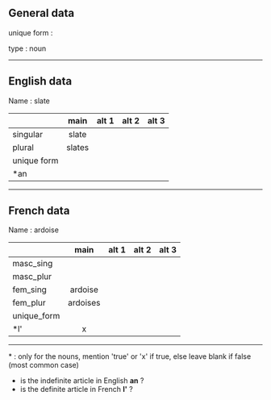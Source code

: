 ## General data

unique form :

type : noun

---

## English data

Name : slate

|             |  main  | alt 1 | alt 2 | alt 3 |
| :---------- | :----: | :---: | :---: | ----- |
| singular    | slate  |       |       |       |
| plural      | slates |       |       |       |
| unique form |        |       |       |       |
| \*an        |        |       |       |       |

---

## French data

Name : ardoise

|             |   main   | alt 1 | alt 2 | alt 3 |
| :---------- | :------: | :---: | :---: | :---: |
| masc_sing   |          |       |       |       |
| masc_plur   |          |       |       |       |
| fem_sing    | ardoise  |       |       |       |
| fem_plur    | ardoises |       |       |       |
| unique_form |          |       |       |       |
| \*l'        |    x     |       |       |       |

---

\* : only for the nouns, mention 'true' or 'x' if true, else leave blank if false (most common case)

- is the indefinite article in English **an** ?
- is the definite article in French **l'** ?
